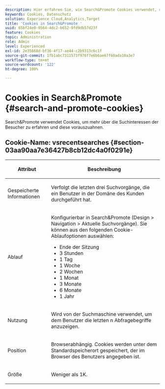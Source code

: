 ```yaml
---
description: Hier erfahren Sie, wie Search&Promote Cookies verwendet, um die Suchabsichten der Visitors zu verstehen und vorauszusehen.
keywords: Cookies, Datenschutz
solution: Experience Cloud,Analytics,Target
title: 'Cookies in Search&Promote '
uuid: 65bf24e0-0564-4dc2-b652-9fd9db57d23f
feature: Cookies
topic: Administration
role: Admin
level: Experienced
exl-id: 2e35668d-bf36-4f17-ae44-c2b9313c6c1f
source-git-commit: 1fb1abc7311573f976f7e6b6ae67f60ada10a3e7
workflow-type: tm+mt
source-wordcount: '122'
ht-degree: 100%

---
```


# Cookies in Search&amp;Promote {#search-and-promote-cookies}

Search&amp;Promote verwendet Cookies, um mehr über die Suchinteressen der Besucher zu erfahren und diese vorauszuahnen.

## Cookie-Name: vsrecentsearches {#section-03aa90aa7e36427b8cb12dc4a0f0291e}

<table id="table_34AA90F2FFB84500A77D8F4C5008D453"> 
 <thead> 
  <tr> 
   <th colname="col1" class="entry"> <p>Attribut </p> </th> 
   <th colname="col2" class="entry"> <p>Beschreibung </p> </th> 
  </tr> 
 </thead>
 <tbody> 
  <tr> 
   <td colname="col1"> <p>Gespeicherte Informationen </p> </td> 
   <td colname="col2"> <p> Verfolgt die letzten drei Suchvorgänge, die ein Benutzer in der Domäne des Kunden durchgeführt hat. </p> </td> 
  </tr> 
  <tr> 
   <td colname="col1"> <p> Ablauf </p> </td> 
   <td colname="col2"> <p>Konfigurierbar in Search&amp;Promote (<span class="uicontrol">Design</span> &gt; <span class="uicontrol">Navigation</span> &gt; <span class="uicontrol">Aktuelle Suchvorgänge</span>). Sie können aus den folgenden Cookie-Ablaufoptionen auswählen: </p> <p> 
     <ul id="ul_28F564A6337D497699D5247F755981B8"> 
      <li id="li_6478BB5AF82341F787F92D03E277DBBB">Ende der Sitzung </li> 
      <li id="li_AF88B165365D4A63A82CB6ADD4542D66"> 3 Stunden </li> 
      <li id="li_339475FBAB2248348B54073A2386819D">1 Tag </li> 
      <li id="li_F30E6EF7A7FF467DB995D86AD0DF623B">1 Woche </li> 
      <li id="li_77E18CF7EF8E4B24BAC5440D2B87844B">2 Wochen </li> 
      <li id="li_E8A5FF4C97F64BB087422B16AD1F61DB">1 Monat </li> 
      <li id="li_C170092F7E5649FE876925B58E6C8580">3 Monate </li> 
      <li id="li_08BD465A900A48BDA1283263047A33FD">6 Monate </li> 
      <li id="li_85FEDE0283F7426B9AF49C72B5089257">1 Jahr </li> 
     </ul> </p> </td> 
  </tr> 
  <tr> 
   <td colname="col1"> <p> Nutzung </p> </td> 
   <td colname="col2"> <p>Wird von der Suchmaschine verwendet, um dem Benutzer die letzten n Abfragebegriffe anzuzeigen. </p> </td> 
  </tr> 
  <tr> 
   <td colname="col1"> <p> Position </p> </td> 
   <td colname="col2"> <p>Browserabhängig. Cookies werden unter dem Standardspeicherort gespeichert, der im Browser des Benutzers angegeben ist. </p> </td> 
  </tr> 
  <tr> 
   <td colname="col1"> <p> Größe </p> </td> 
   <td colname="col2"> <p>Weniger als 1K. </p> </td> 
  </tr> 
 </tbody> 
</table>
